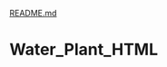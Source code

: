[README.md](https://github.com/KyleighDiSil/Water_Plant_HTML/files/7033184/README.md)
# Water_Plant_HTML
